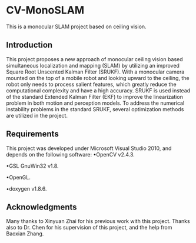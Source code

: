CV-MonoSLAM
===========

This is a monocular SLAM project based on ceiling vision.

Introduction
------------

This project proposes a new approach of monocular ceiling vision based simultaneous localization and mapping (SLAM) by utilizing an improved Square Root Unscented Kalman Filter (SRUKF). With a monocular camera mounted on the top of a mobile robot and looking upward to the ceiling, the robot only needs to process salient features, which greatly reduce the computational complexity and have a high accuracy. SRUKF is used instead of the standard Extended Kalman Filter (EKF) to improve the linearization problem in both motion and perception models. To address the numerical instability problems in the standard SRUKF, several optimization methods are utilized in the project. 


Requirements
---------------

This project was developed under Microsoft Visual Studio 2010, and depends on the following software:
•OpenCV v2.4.3.  

•GSL GnuWin32 v1.8.  

•OpenGL.  

•doxygen v1.8.6.


Acknowledgments
--------------------------------------------------------------------------------

Many thanks to Xinyuan Zhai for his previous work with this project. Thanks also to Dr. Chen for his supervision of this project, and the help from Baoxian Zhang.